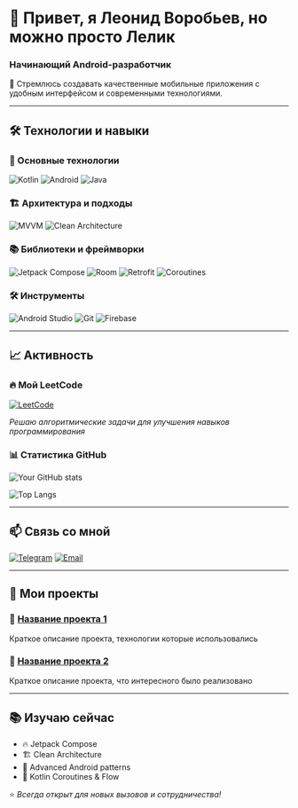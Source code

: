# 👋 Привет, я Леонид Воробьев, но можно просто Лелик
### Начинающий Android-разработчик

🚀 Стремлюсь создавать качественные мобильные приложения с удобным интерфейсом и современными технологиями.

---

## 🛠️ Технологии и навыки

### 📱 Основные технологии
![Kotlin](https://img.shields.io/badge/Kotlin-7F52FF?style=for-the-badge&logo=kotlin&logoColor=white)
![Android](https://img.shields.io/badge/Android-3DDC84?style=for-the-badge&logo=android&logoColor=white)
![Java](https://img.shields.io/badge/Java-ED8B00?style=for-the-badge&logo=java&logoColor=white)

### 🏗️ Архитектура и подходы
![MVVM](https://img.shields.io/badge/MVVM-Architecture-FF6B6B?style=for-the-badge)
![Clean Architecture](https://img.shields.io/badge/Clean_Architecture-6A1B9A?style=for-the-badge)

### 📚 Библиотеки и фреймворки
![Jetpack Compose](https://img.shields.io/badge/Jetpack_Compose-4285F4?style=for-the-badge&logo=jetpack-compose&logoColor=white)
![Room](https://img.shields.io/badge/Room-Database-4CAF50?style=for-the-badge)
![Retrofit](https://img.shields.io/badge/Retrofit-API-8A2BE2?style=for-the-badge)
![Coroutines](https://img.shields.io/badge/Coroutines-Async-4CAF50?style=for-the-badge)

### 🛠️ Инструменты
![Android Studio](https://img.shields.io/badge/Android_Studio-3DDC84?style=for-the-badge&logo=android-studio&logoColor=white)
![Git](https://img.shields.io/badge/Git-F05032?style=for-the-badge&logo=git&logoColor=white)
![Firebase](https://img.shields.io/badge/Firebase-FFCA28?style=for-the-badge&logo=firebase&logoColor=black)

---

## 📈 Активность

### 🔥 Мой LeetCode
[![LeetCode](https://img.shields.io/badge/LeetCode-FFA116?style=for-the-badge&logo=leetcode&logoColor=black)]([https://leetcode.com/your-profile](https://leetcode.com/u/L_E_L_I_K/))

*Решаю алгоритмические задачи для улучшения навыков программирования*

### 📊 Статистика GitHub
![Your GitHub stats](https://github-readme-stats.vercel.app/api?username=yourusername&show_icons=true&theme=radical)

![Top Langs](https://github-readme-stats.vercel.app/api/top-langs/?username=yourusername&layout=compact&theme=radical)

---

## 📫 Связь со мной

[![Telegram](https://img.shields.io/badge/Telegram-2CA5E0?style=for-the-badge&logo=telegram&logoColor=white)](https://t.me/WaitAndSee_5)
[![Email](https://img.shields.io/badge/Email-D14836?style=for-the-badge&logo=gmail&logoColor=white)](mailto:b_banni@inbox.ru)

---

## 💼 Мои проекты

### 📱 [Название проекта 1](https://github.com/yourusername/project1)
Краткое описание проекта, технологии которые использовались

### 📱 [Название проекта 2](https://github.com/yourusername/project2)
Краткое описание проекта, что интересного было реализовано

---

## 📚 Изучаю сейчас
- 🔥 Jetpack Compose
- 🏗️ Clean Architecture
- 📱 Advanced Android patterns
- 🎯 Kotlin Coroutines & Flow

⭐ *Всегда открыт для новых вызовов и сотрудничества!*
